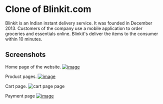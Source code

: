 # Clone of Blinkit.com

Blinkit is an Indian instant delivery service. It was founded in December 2013. Customers of the company use a mobile application to order groceries and essentials online. Blinkit's deliver the items to the consumer within 10 minutes.

## Screenshots

Home page of the website.
<a href="https://ibb.co/xHLfFnC"><img src="https://i.ibb.co/rs0cdB7/image.png" alt="image" border="0"></a>

Product pages.
<a href="https://ibb.co/LnMGSPp"><img src="https://i.ibb.co/9sJMnvY/image.png" alt="image" border="0"></a>

Cart page.
![cart page page](https://i.imgur.com/85iAqrf.png)

Payment page
<a href="https://ibb.co/WDyYBRB"><img src="https://i.ibb.co/Fswj8d8/image.png" alt="image" border="0"></a>



